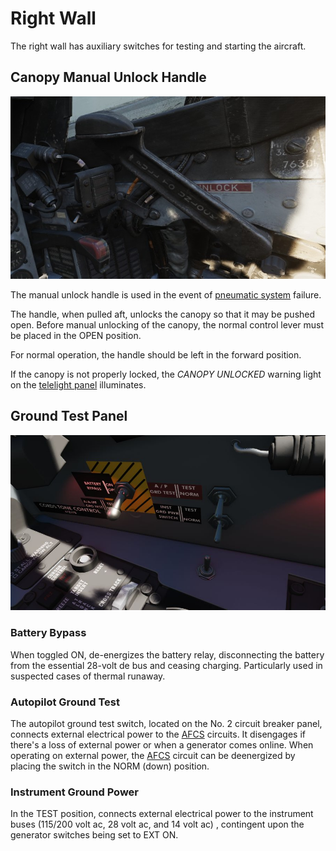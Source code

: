 # Right Wall

The right wall has auxiliary switches for testing and starting the aircraft.

## Canopy Manual Unlock Handle

![Canopy Manual Unlock Handle](../../../img/pilot_canopy_unlock_handle.jpg)

The manual unlock
handle is used in the event of [pneumatic system](../../../systems/pneumatics.md) failure.

The handle, when pulled aft, unlocks the canopy so that it may be pushed open. Before manual
unlocking of the canopy, the normal control lever must be placed in the OPEN position.

For normal operation, the handle should be left in the forward position.

If the canopy is not properly locked, the _CANOPY UNLOCKED_
warning light on
the [telelight panel](../../../systems/emergency.md#telelight-panel)
illuminates.

## Ground Test Panel

![wso_right_wall](../../../img/wso_right_wall.jpg)

### Battery Bypass

When toggled ON, de-energizes the battery relay, disconnecting the battery from
the essential 28-volt de bus and ceasing charging. Particularly used in
suspected cases of thermal runaway.

### Autopilot Ground Test

The autopilot ground test switch, located on the No. 2 circuit breaker panel, connects external
electrical power to
the [AFCS](../../../systems/flight_controls_gear/flight_controls.md#auotmatic-flight-control-system-afcs)
circuits. It disengages if there's a loss of external power or when a
generator comes online. When operating on external power,
the [AFCS](../../../systems/flight_controls_gear/flight_controls.md#auotmatic-flight-control-system-afcs)
circuit can be deenergized by
placing the switch in the NORM (down) position.

### Instrument Ground Power

In the TEST position, connects external electrical power to the instrument buses
(115/200 volt ac, 28 volt ac, and 14 volt ac) , contingent upon the generator
switches being set to EXT ON.

